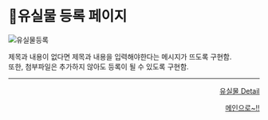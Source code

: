 # 📌유실물 등록 페이지   

![유실물등록](https://user-images.githubusercontent.com/88878686/180643950-00e3b7f2-0377-4d37-b97d-09c8cee9e00d.JPG)   

제목과 내용이 없다면 제목과 내용을 입력해야한다는 메시지가 뜨도록 구현함.   
또한, 첨부파일은 추가하지 않아도 등록이 될 수 있도록 구현함.   

***
<div align="right">   
  
[유실물 Detail](https://github.com/Runu09/finalproject/blob/main/%EA%B5%AC%ED%98%84%EC%84%A4%EB%AA%85/%EC%9C%A0%EC%8B%A4%EB%AC%BCDetail.md)
  
[메인으로~!!](https://github.com/Runu09/finalproject/blob/main/%EA%B5%AC%ED%98%84%EC%84%A4%EB%AA%85/%ED%9A%8C%EC%9B%90%EB%A9%94%EC%9D%B8.md)   

</div>
